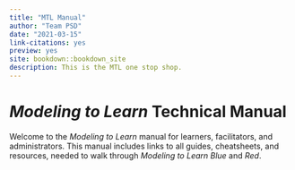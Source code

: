 ```yaml
---
title: "MTL Manual"
author: "Team PSD"
date: "2021-03-15"
link-citations: yes
preview: yes
site: bookdown::bookdown_site
description: This is the MTL one stop shop.
---
```


# *Modeling to Learn* Technical Manual

Welcome to the *Modeling to Learn* manual for learners, facilitators, and administrators.
This manual includes links to all guides, cheatsheets, and resources, needed to walk through *Modeling to Learn Blue* and *Red*.
